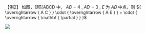 【例2】 如图，矩形ABCD 中， $A B = 4$ , $A D = 3$ , $E$ 为 $A B$ 中点，则 ${ \overrightarrow { A C } } \cdot { \overrightarrow { A E } } = \cdot { \overrightarrow { \mathbf { \partial } } }$

![](<../../qs_image_DB/第2节 数量积的常见几何方法：方法册+练习册/1f94f23106a860a30d7bc442f4de5ffa5fedb7280c5d8d7d204e52aa18f30162.jpg>)
